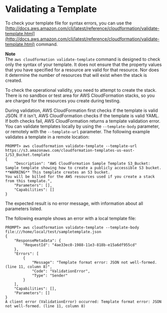 # Validating a Template<a name="using-cfn-validate-template"></a>

To check your template file for syntax errors, you can use the [http://docs.aws.amazon.com/cli/latest/reference/cloudformation/validate-template.html](http://docs.aws.amazon.com/cli/latest/reference/cloudformation/validate-template.html) command\.

**Note**  
The `aws cloudformation validate-template` command is designed to check only the syntax of your template\. It does not ensure that the property values that you have specified for a resource are valid for that resource\. Nor does it determine the number of resources that will exist when the stack is created\.

To check the operational validity, you need to attempt to create the stack\. There is no sandbox or test area for AWS CloudFormation stacks, so you are charged for the resources you create during testing\.

During validation, AWS CloudFormation first checks if the template is valid JSON\. If it isn't, AWS CloudFormation checks if the template is valid YAML\. If both checks fail, AWS CloudFormation returns a template validation error\. You can validate templates locally by using the `--template-body` parameter, or remotely with the `--template-url` parameter\. The following example validates a template in a remote location:

```
PROMPT> aws cloudformation validate-template --template-url https://s3.amazonaws.com/cloudformation-templates-us-east-1/S3_Bucket.template
{
    "Description": "AWS CloudFormation Sample Template S3_Bucket: Sample template showing how to create a publicly accessible S3 bucket. **WARNING** This template creates an S3 bucket.
You will be billed for the AWS resources used if you create a stack from this template.",
    "Parameters": [],
    "Capabilities": []
}
```

The expected result is no error message, with information about all parameters listed\.

The following example shows an error with a local template file:

```
PROMPT> aws cloudformation validate-template --template-body file:///home/local/test/sampletemplate.json
{
    "ResponseMetadata": {
        "RequestId": "4ae33ec0-1988-11e3-818b-e15a6df955cd"
    },
    "Errors": [
        {
            "Message": "Template format error: JSON not well-formed. (line 11, column 8)",
            "Code": "ValidationError",
            "Type": "Sender"
        }
    ],
    "Capabilities": [],
    "Parameters": []
}
A client error (ValidationError) occurred: Template format error: JSON not well-formed. (line 11, column 8)
```